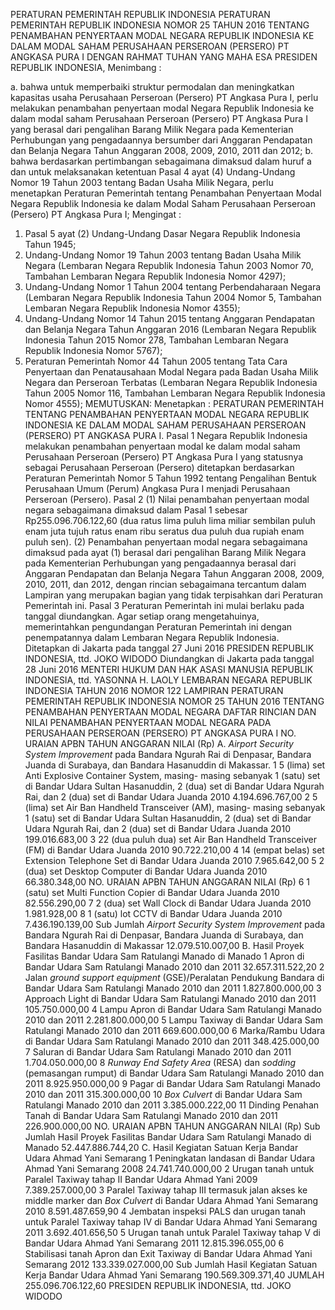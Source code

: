  PERATURAN PEMERINTAH REPUBLIK INDONESIA PERATURAN PEMERINTAH REPUBLIK INDONESIA NOMOR 25 TAHUN 2016 TENTANG PENAMBAHAN PENYERTAAN MODAL NEGARA REPUBLIK INDONESIA KE DALAM MODAL SAHAM PERUSAHAAN PERSEROAN (PERSERO) PT ANGKASA PURA I
DENGAN RAHMAT TUHAN YANG MAHA ESA PRESIDEN REPUBLIK INDONESIA,
Menimbang :

a. bahwa untuk memperbaiki struktur permodalan dan meningkatkan kapasitas usaha Perusahaan Perseroan (Persero) PT Angkasa Pura I, perlu melakukan penambahan penyertaan modal Negara Republik Indonesia ke dalam modal saham Perusahaan Perseroan (Persero) PT Angkasa Pura I yang berasal dari pengalihan Barang Milik Negara pada Kementerian Perhubungan yang pengadaannya bersumber dari Anggaran Pendapatan dan Belanja Negara Tahun Anggaran 2008, 2009, 2010, 2011 dan 2012;
b. bahwa berdasarkan pertimbangan sebagaimana dimaksud dalam huruf a dan untuk melaksanakan ketentuan Pasal 4 ayat (4) Undang-Undang Nomor 19 Tahun 2003 tentang Badan Usaha Milik Negara, perlu menetapkan Peraturan Pemerintah tentang Penambahan Penyertaan Modal Negara Republik Indonesia ke dalam Modal Saham Perusahaan Perseroan (Persero) PT Angkasa Pura I;
Mengingat :

1. Pasal 5 ayat (2) Undang-Undang Dasar Negara Republik Indonesia Tahun 1945;
2. Undang-Undang Nomor 19 Tahun 2003 tentang Badan Usaha Milik Negara (Lembaran Negara Republik Indonesia Tahun 2003 Nomor 70, Tambahan Lembaran Negara Republik Indonesia Nomor 4297);
3. Undang-Undang Nomor 1 Tahun 2004 tentang Perbendaharaan Negara (Lembaran Negara Republik Indonesia Tahun 2004 Nomor 5, Tambahan Lembaran Negara Republik Indonesia Nomor 4355);
4. Undang-Undang Nomor 14 Tahun 2015 tentang Anggaran Pendapatan dan Belanja Negara Tahun Anggaran 2016 (Lembaran Negara Republik Indonesia Tahun 2015 Nomor 278, Tambahan Lembaran Negara Republik Indonesia Nomor 5767);
5. Peraturan Pemerintah Nomor 44 Tahun 2005 tentang Tata Cara Penyertaan dan Penatausahaan Modal Negara pada Badan Usaha Milik Negara dan Perseroan Terbatas (Lembaran Negara Republik Indonesia Tahun 2005 Nomor 116, Tambahan Lembaran Negara Republik Indonesia Nomor 4555);
MEMUTUSKAN:
 Menetapkan : PERATURAN PEMERINTAH TENTANG PENAMBAHAN PENYERTAAN MODAL NEGARA REPUBLIK INDONESIA KE DALAM MODAL SAHAM PERUSAHAAN PERSEROAN (PERSERO) PT ANGKASA PURA I.
Pasal 1
Negara Republik Indonesia melakukan penambahan penyertaan modal ke dalam modal saham Perusahaan Perseroan (Persero) PT Angkasa Pura I yang statusnya sebagai Perusahaan Perseroan (Persero) ditetapkan berdasarkan Peraturan Pemerintah Nomor 5 Tahun 1992 tentang Pengalihan Bentuk Perusahaan Umum (Perum) Angkasa Pura I menjadi Perusahaan Perseroan (Persero).
Pasal 2
(1) Nilai penambahan penyertaan modal negara sebagaimana dimaksud dalam Pasal 1 sebesar Rp255.096.706.122,60 (dua ratus lima puluh lima miliar sembilan puluh enam juta tujuh ratus enam ribu seratus dua puluh dua rupiah enam puluh sen).
(2) Penambahan penyertaan modal negara sebagaimana dimaksud pada ayat (1) berasal dari pengalihan Barang Milik Negara pada Kementerian Perhubungan yang pengadaannya berasal dari Anggaran Pendapatan dan Belanja Negara Tahun Anggaran 2008, 2009, 2010, 2011, dan 2012, dengan rincian sebagaimana tercantum dalam Lampiran yang merupakan bagian yang tidak terpisahkan dari Peraturan Pemerintah ini.
Pasal 3
Peraturan Pemerintah ini mulai berlaku pada tanggal diundangkan.
Agar setiap orang mengetahuinya, memerintahkan pengundangan Peraturan Pemerintah ini dengan penempatannya dalam Lembaran Negara Republik Indonesia. Ditetapkan di Jakarta pada tanggal 27 Juni 2016 PRESIDEN REPUBLIK INDONESIA, ttd. JOKO WIDODO Diundangkan di Jakarta pada tanggal 28 Juni 2016 MENTERI HUKUM DAN HAK ASASI MANUSIA REPUBLIK INDONESIA, ttd. YASONNA H. LAOLY LEMBARAN NEGARA REPUBLIK INDONESIA TAHUN 2016 NOMOR 122 LAMPIRAN PERATURAN PEMERINTAH REPUBLIK INDONESIA NOMOR 25 TAHUN 2016 TENTANG PENAMBAHAN PENYERTAAN MODAL NEGARA DAFTAR RINCIAN DAN NILAI PENAMBAHAN PENYERTAAN MODAL NEGARA PADA PERUSAHAAN PERSEROAN (PERSERO) PT ANGKASA PURA I NO. URAIAN APBN TAHUN ANGGARAN NILAI (Rp) A. _Airport Security System Improvement_ pada Bandara Ngurah Rai di Denpasar, Bandara Juanda di Surabaya, dan Bandara Hasanuddin di Makassar. 1 5 (lima) set Anti Explosive Container System, masing- masing sebanyak 1 (satu) set di Bandar Udara Sultan Hasanuddin, 2 (dua) set di Bandar Udara Ngurah Rai, dan 2 (dua) set di Bandar Udara Juanda 2010 4.194.696.767,00 2 5 (lima) set Air Ban Handheld Transceiver (AM), masing- masing sebanyak 1 (satu) set di Bandar Udara Sultan Hasanuddin, 2 (dua) set di Bandar Udara Ngurah Rai, dan 2 (dua) set di Bandar Udara Juanda 2010 199.016.683,00 3 22 (dua puluh dua) set Air Ban Handheld Transceiver (FM) di Bandar Udara Juanda 2010 90.722.210,00 4 14 (empat belas) set Extension Telephone Set di Bandar Udara Juanda 2010 7.965.642,00 5 2 (dua) set Desktop Computer di Bandar Udara Juanda 2010 66.380.348,00 NO. URAIAN APBN TAHUN ANGGARAN NILAI (Rp) 6 1 (satu) set Multi Function Copier di Bandar Udara Juanda 2010 82.556.290,00 7 2 (dua) set Wall Clock di Bandar Udara Juanda 2010 1.981.928,00 8 1 (satu) lot CCTV di Bandar Udara Juanda 2010 7.436.190.139,00 Sub Jumlah _Airport Security_ _System_ _Improvement_ pada Bandara Ngurah Rai di Denpasar, Bandara Juanda di Surabaya, dan Bandara Hasanuddin di Makassar 12.079.510.007,00 B. Hasil Proyek Fasilitas Bandar Udara Sam Ratulangi Manado di Manado 1 Apron di Bandar Udara Sam Ratulangi Manado 2010 dan 2011 32.657.311.522,20 2 Jalan _ground support equipment_ (GSE)/Peralatan Pendukung Bandara di Bandar Udara Sam Ratulangi Manado 2010 dan 2011 1.827.800.000,00 3 Approach Light di Bandar Udara Sam Ratulangi Manado 2010 dan 2011 105.750.000,00 4 Lampu Apron di Bandar Udara Sam Ratulangi Manado 2010 dan 2011 2.281.800.000,00 5 Lampu Taxiway di Bandar Udara Sam Ratulangi Manado 2010 dan 2011 669.600.000,00 6 Marka/Rambu Udara di Bandar Udara Sam Ratulangi Manado 2010 dan 2011 348.425.000,00 7 Saluran di Bandar Udara Sam Ratulangi Manado 2010 dan 2011 1.704.050.000,00 8 _Runway End Safety Area_ (RESA) dan _sodding_ (pemasangan rumput) di Bandar Udara Sam Ratulangi Manado 2010 dan 2011 8.925.950.000,00 9 Pagar di Bandar Udara Sam Ratulangi Manado 2010 dan 2011 315.300.000,00 10 _Box Culvert_ di Bandar Udara Sam Ratulangi Manado 2010 dan 2011 3.385.000.222,00 11 Dinding Penahan Tanah di Bandar Udara Sam Ratulangi Manado 2010 dan 2011 226.900.000,00 NO. URAIAN APBN TAHUN ANGGARAN NILAI (Rp) Sub Jumlah Hasil Proyek Fasilitas Bandar Udara Sam Ratulangi Manado di Manado 52.447.886.744,20 C. Hasil Kegiatan Satuan Kerja Bandar Udara Ahmad Yani Semarang 1 Peningkatan landasan di Bandar Udara Ahmad Yani Semarang 2008 24.741.740.000,00 2 Urugan tanah untuk Paralel Taxiway tahap II Bandar Udara Ahmad Yani 2009 7.389.257.000,00 3 Paralel Taxiway tahap III termasuk jalan akses ke middle marker dan _Box_ _Culvert_ di Bandar Udara Ahmad Yani Semarang 2010 8.591.487.659,90 4 Jembatan inspeksi PALS dan urugan tanah untuk Paralel Taxiway tahap IV di Bandar Udara Ahmad Yani Semarang 2011 3.692.401.656,50 5 Urugan tanah untuk Paralel Taxiway tahap V di Bandar Udara Ahmad Yani Semarang 2011 12.815.396.055,00 6 Stabilisasi tanah Apron dan Exit Taxiway di Bandar Udara Ahmad Yani Semarang 2012 133.339.027.000,00 Sub Jumlah Hasil Kegiatan Satuan Kerja Bandar Udara Ahmad Yani Semarang 190.569.309.371,40 JUMLAH 255.096.706.122,60 PRESIDEN REPUBLIK INDONESIA, ttd. JOKO WIDODO